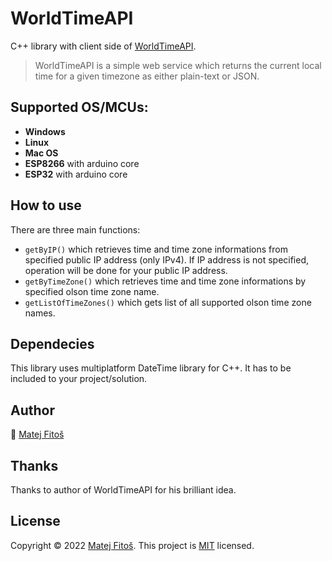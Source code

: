 # WorldTimeAPI
C++ library with client side of [WorldTimeAPI](http://worldtimeapi.org).
> WorldTimeAPI is a simple web service which returns the current local time for a given timezone as either plain-text or JSON.

## Supported OS/MCUs:
- **Windows**
- **Linux**
- **Mac OS**
- **ESP8266** with arduino core
- **ESP32** with arduino core

## How to use
There are three main functions:
- `getByIP()` which retrieves time and time zone informations from specified public IP address (only IPv4). If IP address is not specified, operation will be done for your public IP address.
- `getByTimeZone()` which retrieves time and time zone informations by specified olson time zone name.
- `getListOfTimeZones()` which gets list of all supported olson time zone names.

## Dependecies
This library uses multiplatform DateTime library for C++. It has to be included to your project/solution.

## Author
👤 [Matej Fitoš](https://github.com/Matt-prog)

## Thanks
Thanks to author of WorldTimeAPI for his brilliant idea.

## License
Copyright © 2022 [Matej Fitoš](https://github.com/Matt-prog).
This project is [MIT](https://github.com/Matt-prog/WorldTimeAPI/blob/main/LICENSE) licensed.
